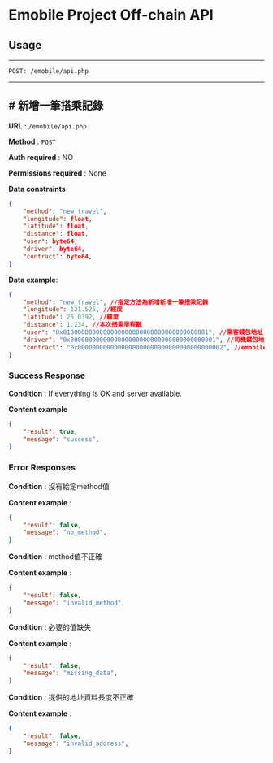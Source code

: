 # Emobile Project Off-chain API

## Usage
---

```
POST: /emobile/api.php
```


---

## # 新增一筆搭乘記錄

**URL** : `/emobile/api.php`

**Method** : `POST`

**Auth required** : NO

**Permissions required** : None

**Data constraints**

```json
{
    "method": "new_travel",
	"longitude": float,
	"latitude": float,
	"distance": float,
	"user": byte64,
	"driver": byte64,
	"contract": byte64,
}
```

**Data example**: 

```json
{
    "method": "new_travel", //指定方法為新增新增一筆搭乘記錄
	"longitude": 121.525, //經度
	"latitude": 25.0392, //緯度
	"distance": 1.234, //本次搭乘里程數
	"user": "0x0100000000000000000000000000000000000001", //乘客錢包地址
	"driver": "0x0000000000000000000000000000000000000001", //司機錢包地址
	"contract": "0x0000000000000000000000000000000000000002", //emobile合約地址
}
```

### Success Response

**Condition** : If everything is OK and server available.

**Content example**

```json
{
    "result": true,
	"message": "success",
}
```

### Error Responses

**Condition** : 沒有給定method值

**Content example** :

```json
{
    "result": false,
	"message": "no_method",
}
```

**Condition** : method值不正確

**Content example** :

```json
{
    "result": false,
	"message": "invalid_method",
}
```

**Condition** : 必要的值缺失

**Content example** :

```json
{
    "result": false,
	"message": "missing_data",
}
```

**Condition** : 提供的地址資料長度不正確

**Content example** :

```json
{
    "result": false,
	"message": "invalid_address",
}
```
